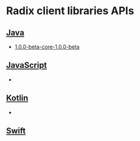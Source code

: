 # Radix client libraries APIs

## [Java](https://docs.radixdlt.com/radixdlt-java)

* [1.0.0-beta-core-1.0.0-beta](java/1.0.0-beta-core-1.0.0-beta)

## [JavaScript](https://docs.radixdlt.com/radixdlt-js)

*

## [Kotlin](https://docs.radixdlt.com/radixdlt-kotlin)

*

## [Swift](https://docs.radixdlt.com/radixdlt-swift)
